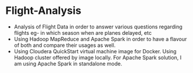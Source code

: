 # Flight-Analysis
* Analysis of Flight Data in order to answer various questions regarding flights 
  eg- in which season when are planes delayed, etc 
* Using Hadoop MapReduce and Apache Spark in order to have a flavour of both and compare their usages as well. 
* Using Cloudera QuickStart virtual machine image for Docker. Using Hadoop cluster offered by image locally. For Apache Spark 
  solution, I am using Apache Spark in standalone mode.  
